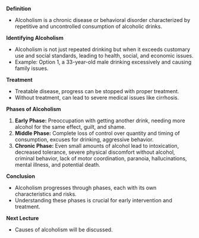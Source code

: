 **Definition**

- Alcoholism is a chronic disease or behavioral disorder characterized by repetitive and uncontrolled consumption of alcoholic drinks.

**Identifying Alcoholism**

- Alcoholism is not just repeated drinking but when it exceeds customary use and social standards, leading to health, social, and economic issues.
- Example: Option 1, a 33-year-old male drinking excessively and causing family issues.

**Treatment**

- Treatable disease, progress can be stopped with proper treatment.
- Without treatment, can lead to severe medical issues like cirrhosis.

**Phases of Alcoholism**

1. **Early Phase:** Preoccupation with getting another drink, needing more alcohol for the same effect, guilt, and shame.
2. **Middle Phase:** Complete loss of control over quantity and timing of consumption, excuses for drinking, aggressive behavior.
3. **Chronic Phase:** Even small amounts of alcohol lead to intoxication, decreased tolerance, severe physical discomfort without alcohol, criminal behavior, lack of motor coordination, paranoia, hallucinations, mental illness, and potential death.

**Conclusion**

- Alcoholism progresses through phases, each with its own characteristics and risks.
- Understanding these phases is crucial for early intervention and treatment.

**Next Lecture**

- Causes of alcoholism will be discussed.